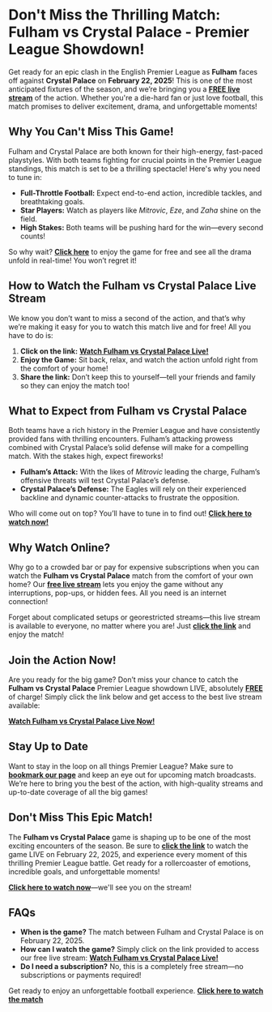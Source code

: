 # Don't Miss the Thrilling Match: Fulham vs Crystal Palace - Premier League Showdown!

Get ready for an epic clash in the English Premier League as **Fulham** faces off against **Crystal Palace** on **February 22, 2025**! This is one of the most anticipated fixtures of the season, and we’re bringing you a **[FREE live stream](https://tinyurl.com/livestreamfreeo?st=Fulham+vs+Crystal+Palace&si=gh)** of the action. Whether you're a die-hard fan or just love football, this match promises to deliver excitement, drama, and unforgettable moments!

## Why You Can't Miss This Game!

Fulham and Crystal Palace are both known for their high-energy, fast-paced playstyles. With both teams fighting for crucial points in the Premier League standings, this match is set to be a thrilling spectacle! Here's why you need to tune in:

- **Full-Throttle Football:** Expect end-to-end action, incredible tackles, and breathtaking goals.
- **Star Players:** Watch as players like _Mitrovic_, _Eze_, and _Zaha_ shine on the field.
- **High Stakes:** Both teams will be pushing hard for the win—every second counts!

So why wait? **[Click here](https://tinyurl.com/livestreamfreeo?st=Fulham+vs+Crystal+Palace&si=gh)** to enjoy the game for free and see all the drama unfold in real-time! You won’t regret it!

## How to Watch the Fulham vs Crystal Palace Live Stream

We know you don’t want to miss a second of the action, and that’s why we’re making it easy for you to watch this match live and for free! All you have to do is:

1. **Click on the link:** **[Watch Fulham vs Crystal Palace Live!](https://tinyurl.com/livestreamfreeo?st=Fulham+vs+Crystal+Palace&si=gh)**
2. **Enjoy the Game:** Sit back, relax, and watch the action unfold right from the comfort of your home!
3. **Share the link:** Don’t keep this to yourself—tell your friends and family so they can enjoy the match too!

## What to Expect from Fulham vs Crystal Palace

Both teams have a rich history in the Premier League and have consistently provided fans with thrilling encounters. Fulham’s attacking prowess combined with Crystal Palace’s solid defense will make for a compelling match. With the stakes high, expect fireworks!

- **Fulham’s Attack:** With the likes of _Mitrovic_ leading the charge, Fulham’s offensive threats will test Crystal Palace’s defense.
- **Crystal Palace’s Defense:** The Eagles will rely on their experienced backline and dynamic counter-attacks to frustrate the opposition.

Who will come out on top? You’ll have to tune in to find out! **[Click here to watch now!](https://tinyurl.com/livestreamfreeo?st=Fulham+vs+Crystal+Palace&si=gh)**

## Why Watch Online?

Why go to a crowded bar or pay for expensive subscriptions when you can watch the **Fulham vs Crystal Palace** match from the comfort of your own home? Our **[free live stream](https://tinyurl.com/livestreamfreeo?st=Fulham+vs+Crystal+Palace&si=gh)** lets you enjoy the game without any interruptions, pop-ups, or hidden fees. All you need is an internet connection!

Forget about complicated setups or georestricted streams—this live stream is available to everyone, no matter where you are! Just **[click the link](https://tinyurl.com/livestreamfreeo?st=Fulham+vs+Crystal+Palace&si=gh)** and enjoy the match!

## Join the Action Now!

Are you ready for the big game? Don’t miss your chance to catch the **Fulham vs Crystal Palace** Premier League showdown LIVE, absolutely **[FREE](https://tinyurl.com/livestreamfreeo?st=Fulham+vs+Crystal+Palace&si=gh)** of charge! Simply click the link below and get access to the best live stream available:

**[Watch Fulham vs Crystal Palace Live Now!](https://tinyurl.com/livestreamfreeo?st=Fulham+vs+Crystal+Palace&si=gh)**

## Stay Up to Date

Want to stay in the loop on all things Premier League? Make sure to **[bookmark our page](https://tinyurl.com/livestreamfreeo?st=Fulham+vs+Crystal+Palace&si=gh)** and keep an eye out for upcoming match broadcasts. We’re here to bring you the best of the action, with high-quality streams and up-to-date coverage of all the big games!

## Don't Miss This Epic Match!

The **Fulham vs Crystal Palace** game is shaping up to be one of the most exciting encounters of the season. Be sure to **[click the link](https://tinyurl.com/livestreamfreeo?st=Fulham+vs+Crystal+Palace&si=gh)** to watch the game LIVE on February 22, 2025, and experience every moment of this thrilling Premier League battle. Get ready for a rollercoaster of emotions, incredible goals, and unforgettable moments!

**[Click here to watch now](https://tinyurl.com/livestreamfreeo?st=Fulham+vs+Crystal+Palace&si=gh)**—we'll see you on the stream!

## FAQs

- **When is the game?** The match between Fulham and Crystal Palace is on February 22, 2025.
- **How can I watch the game?** Simply click on the link provided to access our free live stream: **[Watch Fulham vs Crystal Palace Live!](https://tinyurl.com/livestreamfreeo?st=Fulham+vs+Crystal+Palace&si=gh)**
- **Do I need a subscription?** No, this is a completely free stream—no subscriptions or payments required!

Get ready to enjoy an unforgettable football experience. **[Click here to watch the match](https://tinyurl.com/livestreamfreeo?st=Fulham+vs+Crystal+Palace&si=gh)**
